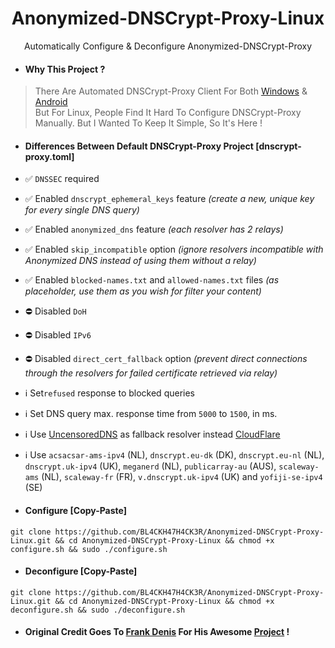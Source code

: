 <h1 align=center>Anonymized-DNSCrypt-Proxy-Linux</h1>
<p align=center>Automatically Configure & Deconfigure Anonymized-DNSCrypt-Proxy</p>

* #### Why This Project ?
> There Are Automated DNSCrypt-Proxy Client For Both [Windows](https://github.com/bitbeans/SimpleDnsCrypt) & [Android](https://git.nixnet.xyz/quindecim/dnscrypt-proxy-android) <br/>
> But For Linux, People Find It Hard To Configure DNSCrypt-Proxy Manually. But I Wanted To Keep It Simple, So It's Here !

* #### Differences Between Default DNSCrypt-Proxy Project [dnscrypt-proxy.toml]

* ✅ `DNSSEC` required
* ✅ Enabled `dnscrypt_ephemeral_keys` feature *(create a new, unique key for every single DNS query)*
* ✅ Enabled `anonymized_dns` feature *(each resolver has 2 relays)*
* ✅ Enabled `skip_incompatible` option *(ignore resolvers incompatible with Anonymized DNS instead of using them without a relay)*
* ✅ Enabled `blocked-names.txt` and `allowed-names.txt` files *(as placeholder, use them as you wish for filter your content)*
* ⛔️ Disabled `DoH`
* ⛔️ Disabled `IPv6`
* ⛔️ Disabled `direct_cert_fallback` option *(prevent direct connections through the resolvers for failed certificate retrieved via relay)*
* ℹ️ Set`refused` response to blocked queries
* ℹ️ Set DNS query max. response time from `5000` to `1500`, in ms.
* ℹ️ Use [UncensoredDNS](https://blog.uncensoreddns.org/) as fallback resolver instead [CloudFlare](https://iscloudflaresafeyet.com/)
* ℹ️ Use `acsacsar-ams-ipv4` (NL), `dnscrypt.eu-dk` (DK), `dnscrypt.eu-nl` (NL), `dnscrypt.uk-ipv4` (UK), `meganerd` (NL), `publicarray-au` (AUS), `scaleway-ams` (NL), `scaleway-fr` (FR), `v.dnscrypt.uk-ipv4` (UK) and `yofiji-se-ipv4` (SE)

* #### Configure [Copy-Paste]
```
git clone https://github.com/BL4CKH47H4CK3R/Anonymized-DNSCrypt-Proxy-Linux.git && cd Anonymized-DNSCrypt-Proxy-Linux && chmod +x configure.sh && sudo ./configure.sh
```
* #### Deconfigure [Copy-Paste]
```
git clone https://github.com/BL4CKH47H4CK3R/Anonymized-DNSCrypt-Proxy-Linux.git && cd Anonymized-DNSCrypt-Proxy-Linux && chmod +x deconfigure.sh && sudo ./deconfigure.sh
```
* #### Original Credit Goes To [Frank Denis](https://github.com/jedisct1) For His Awesome [Project](https://github.com/DNSCrypt/dnscrypt-proxy) !
